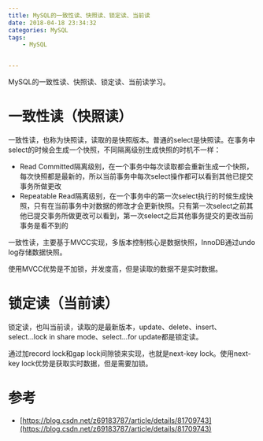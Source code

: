```yaml
---
title: MySQL的一致性读、快照读、锁定读、当前读
date: 2018-04-18 23:34:32
categories: MySQL
tags: 
	- MySQL


---
```


MySQL的一致性读、快照读、锁定读、当前读学习。

<!--more-->

# 一致性读（快照读）

一致性读，也称为快照读，读取的是快照版本。普通的select是快照读。在事务中select的时候会生成一个快照，不同隔离级别生成快照的时机不一样：

- Read Committed隔离级别，在一个事务中每次读取都会重新生成一个快照，每次快照都是最新的，所以当前事务中每次select操作都可以看到其他已提交事务所做更改
- Repeatable Read隔离级别，在一个事务中的第一次select执行的时候生成快照，只有在当前事务中对数据的修改才会更新快照。只有第一次select之前其他已提交事务所做更改可以看到，第一次select之后其他事务提交的更改当前事务是看不到的

一致性读，主要基于MVCC实现，多版本控制核心是数据快照，InnoDB通过undo log存储数据快照。

使用MVCC优势是不加锁，并发度高，但是读取的数据不是实时数据。

# 锁定读（当前读）

锁定读，也叫当前读，读取的是最新版本，update、delete、insert、select...lock in share mode、select...for update都是锁定读。

通过加record lock和gap lock间隙锁来实现，也就是next-key lock。使用next-key lock优势是获取实时数据，但是需要加锁。



# 参考

- [https://blog.csdn.net/z69183787/article/details/81709743](https://blog.csdn.net/z69183787/article/details/81709743)
